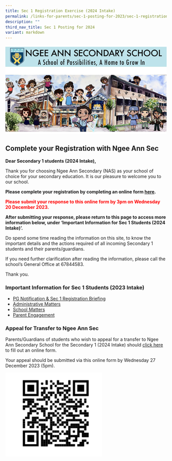 ```yaml
---
title: Sec 1 Registration Exercise (2024 Intake)
permalink: /links-for-parents/sec-1-posting-for-2023/sec-1-registration-exercise-2024-intake/
description: ""
third_nav_title: Sec 1 Posting for 2024
variant: markdown
---
```

![](/images/Sec1RegA.jpg)

## Complete your Registration with Ngee Ann Sec

**Dear Secondary 1 students (2024 Intake),**

Thank you for choosing Ngee Ann Secondary (NAS) as your school of choice for your secondary education. It is our pleasure to welcome you to our school. 

**Please complete your registration by completing an online form [here](https://form.gov.sg/6554c5d94833110012f97115).**

<b style="color:red;">Please submit your response to this online form by 3pm on Wednesday 20 December 2023.</b>

**After submitting your response, please return to this page to access more information below, under ‘Important Information for Sec 1 Students (2024 Intake)’.**

Do spend some time reading the information on this site, to know the important details and the actions required of all incoming Secondary 1 students and their parents/guardians.

If you need further clarification after reading the information, please call the school’s General Office at 67844583. 

Thank you.

### Important Information for Sec 1 Students (2023 Intake)

* [PG Notification &amp; Sec 1 Registration Briefing](/links-for-parents/sec-1-posting-for-2023/pg-notifications-n-sec-1-registration-briefing)
* [Administrative Matters](/links-for-parents/sec-1-posting-for-2023/administrative-matters)
* [School Matters](/links-for-parents/sec-1-posting-for-2023/school-matters)
* [Parent Engagement](/links-for-parents/sec-1-posting-for-2023/parent-engagement)

### Appeal for Transfer to Ngee Ann Sec

Parents/Guardians of students who wish to appeal for a transfer to Ngee Ann Secondary School for the Secondary 1 (2024 Intake) should [click here](https://form.gov.sg/#!/5fc879e38bdc81001188fe82) to fill out an online form.

Your appeal should be submitted via this online form by Wednesday 27 December 2023 (5pm).


<img src="/images/AppealQR.png" style="width:60%">